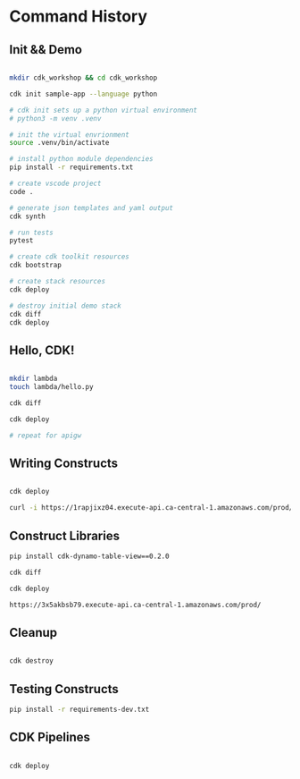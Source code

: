# Command History

## Init && Demo

```sh

mkdir cdk_workshop && cd cdk_workshop

cdk init sample-app --language python

# cdk init sets up a python virtual environment
# python3 -m venv .venv

# init the virtual envrionment
source .venv/bin/activate

# install python module dependencies
pip install -r requirements.txt

# create vscode project
code .

# generate json templates and yaml output
cdk synth

# run tests
pytest

# create cdk toolkit resources 
cdk bootstrap

# create stack resources
cdk deploy

# destroy initial demo stack
cdk diff
cdk deploy

```

## Hello, CDK!

```sh

mkdir lambda
touch lambda/hello.py

cdk diff

cdk deploy

# repeat for apigw

```

## Writing Constructs

```sh

cdk deploy

curl -i https://1rapjixz04.execute-api.ca-central-1.amazonaws.com/prod/hello/world

```

## Construct Libraries

```sh
pip install cdk-dynamo-table-view==0.2.0

cdk diff

cdk deploy

https://3x5akbsb79.execute-api.ca-central-1.amazonaws.com/prod/

```

## Cleanup

```sh

cdk destroy

```

## Testing Constructs

```sh
pip install -r requirements-dev.txt


```

## CDK Pipelines

```sh

cdk deploy

```

